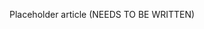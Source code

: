 <!--
title: "Team Collaboration in Contrast"
description: "Overview of how to collaborate with your team"
tags: "user team collaboration"
-->

Placeholder article (NEEDS TO BE WRITTEN)